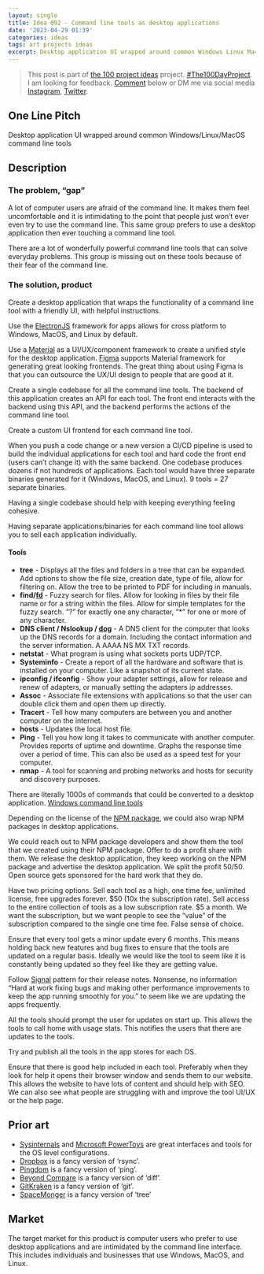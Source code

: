 ```yaml
---
layout: single
title: Idea 092 - Command line tools as desktop applications
date: '2023-04-29 01:39'
categories: ideas
tags: art projects ideas
excerpt: Desktop application UI wrapped around common Windows Linux MacOS command line tools
---
```


> This post is part of [the 100 project ideas](https://blog.abluestar.com/projects/2023-100-ideas/) project. [#The100DayProject](https://www.the100dayproject.org/). I am looking for feedback. <a href='#utterances-comments'>Comment</a> below or DM me via social media <a href="https://instagram.com/funvill" rel="nofollow noopener noreferrer"><i class="fab fa-fw fa-instagram" aria-hidden="true"></i><span class="label">Instagram</span></a>, <a href="https://twitter.com/funvill" rel="nofollow noopener noreferrer"><i class="fab fa-fw fa-twitter" aria-hidden="true"></i><span class="label">Twitter</span></a>.

## One Line Pitch

Desktop application UI wrapped around common Windows/Linux/MacOS command line tools

## Description

### The problem, “gap”

A lot of computer users are afraid of the command line. It makes them feel uncomfortable and it is intimidating to the point that people just won’t ever even try to use the command line. This same group prefers to use a desktop application then ever touching a command line tool. 

There are a lot of wonderfully powerful command line tools that can solve everyday problems. This group is missing out on these tools because of their fear of the command line.

### The solution, product

Create a desktop application that wraps the functionality of a command line tool with a friendly UI, with helpful instructions.

Use the [ElectronJS](https://www.electronjs.org/) framework for apps allows for cross platform to Windows, MacOS, and Linux by default.

Use a [Material](https://m3.material.io/) as a UI/UX/component framework to create a unified style for the desktop application. [Figma](https://www.figma.com/) supports Material framework for generating great looking frontends. The great thing about using Figma is that you can outsource the UX/UI design to people that are good at it.

Create a single codebase for all the command line tools. The backend of this application creates an API for each tool. The front end interacts with the backend using this API, and the backend performs the actions of the command line tool. 

Create a custom UI frontend for each command line tool.

When you push a code change or a new version a CI/CD pipeline is used to build the individual applications for each tool and hard code the front end (users can’t change it) with the same backend. One codebase produces dozens if not hundreds of applications. Each tool would have three separate binaries generated for it (Windows, MacOS, and Linux). 9 tools = 27 separate binaries. 

Having a single codebase should help with keeping everything feeling cohesive.

Having separate applications/binaries for each command line tool allows you to sell each application individually.

#### Tools

- **tree** - Displays all the files and folders in a tree that can be expanded. Add options to show the file size, creation date, type of file, allow for filtering on. Allow the tree to be printed to PDF for including in manuals.
- **find/[fd](https://github.com/sharkdp/fd)** - Fuzzy search for files. Allow for looking in files by their file name or for a string within the files. Allow for simple templates for the fuzzy search. “?” for exactly one any character, “*” for one or more of any character.
- **DNS client / Nslookup / [dog](https://github.com/ogham/dog)** - A DNS client for the computer that looks up the DNS records for a domain. Including the contact information and the server information. A AAAA NS MX TXT records.
- **netstat** - What program is using what sockets ports UDP/TCP.
- **Systeminfo** - Create a report of all the hardware and software that is installed on your computer. Like a snapshot of its current state.
- **ipconfig / ifconfig** - Show your adapter settings, allow for release and renew of adapters, or manually setting the adapters ip addresses.
- **Assoc** - Associate file extensions with applications so that the user can double click them and open them up directly.
- **Tracert** - Tell how many computers are between you and another computer on the internet.
- **hosts** - Updates the local host file.
- **Ping** - Tell you how long it takes to communicate with another computer. Provides reports of uptime and downtime. Graphs the response time over a period of time. This can also be used as a speed test for your computer.
- **nmap** - A tool for scanning and probing networks and hosts for security and discovery purposes.

There are literally 1000s of commands that could be converted to a desktop application.
[Windows command line tools](https://www.lifewire.com/list-of-command-prompt-commands-4092302)

Depending on the license of the [NPM package](https://www.npmjs.com/), we could also wrap NPM packages in desktop applications.

We could reach out to NPM package developers and show them the tool that we created using their NPM package. Offer to do a profit share with them. We release the desktop application, they keep working on the NPM package and advertise the desktop application. We split the profit 50/50. Open source gets sponsored for the hard work that they do.

Have two pricing options. Sell each tool as a high, one time fee, unlimited license, free upgrades forever. $50 (10x the subscription rate). Sell access to the entire collection of tools as a low subscription rate. $5 a month. We want the subscription, but we want people to see the “value” of the subscription compared to the single one time fee. False sense of choice.

Ensure that every tool gets a minor update every 6 months. This means holding back new features and bug fixes to ensure that the tools are updated on a regular basis. Ideally we would like the tool to seem like it is constantly being updated so they feel like they are getting value.

Follow [Signal](https://github.com/signalapp/Signal-Desktop/releases/tag/v6.16.0) pattern for their release notes. Nonsense, no information “Hard at work fixing bugs and making other performance improvements to keep the app running smoothly for you.” to seem like we are updating the apps frequently.

All the tools should prompt the user for updates on start up. This allows the tools to call home with usage stats. This notifies the users that there are updates to the tools.

Try and publish all the tools in the app stores for each OS.

Ensure that there is good help included in each tool. Preferably when they look for help it opens their browser window and sends them to our website. This allows the website to have lots of content and should help with SEO. We can also see what people are struggling with and improve the tool UI/UX or the help page.

## Prior art

- [Sysinternals](https://learn.microsoft.com/en-us/sysinternals/) and [Microsoft PowerToys](https://learn.microsoft.com/en-us/windows/powertoys/) are great interfaces and tools for the OS level configurations.
- [Dropbox](https://www.dropbox.com/home) is a fancy version of ‘rsync’.
- [Pingdom](https://www.pingdom.com/) is a fancy version of ‘ping’.
- [Beyond Compare](https://www.scootersoftware.com/) is a fancy version of ‘diff’.
- [GitKraken](https://www.gitkraken.com/) is a fancy version of ‘git’.
- [SpaceMonger](https://www.stardock.com/products/spacemonger/) is a fancy version of ‘tree’

## Market

The target market for this product is computer users who prefer to use desktop applications and are intimidated by the command line interface. This includes individuals and businesses that use Windows, MacOS, and Linux.
